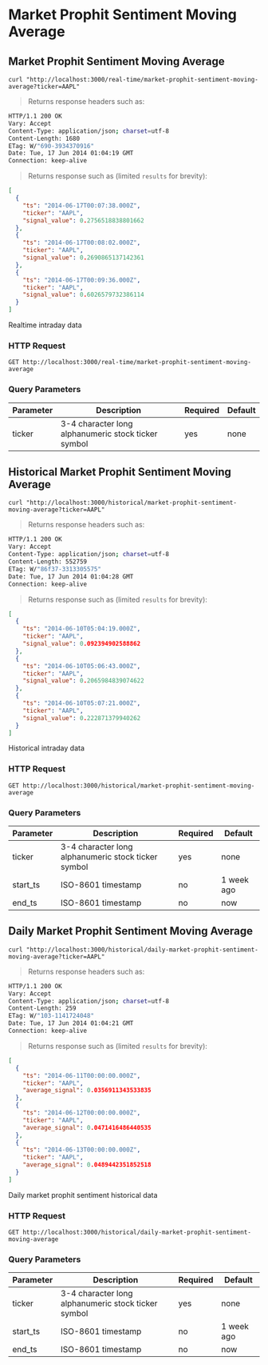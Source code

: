 
# Market Prophit Sentiment Moving Average


## Market Prophit Sentiment Moving Average

```shell
curl "http://localhost:3000/real-time/market-prophit-sentiment-moving-average?ticker=AAPL"
```

> Returns response headers such as:

```bash
HTTP/1.1 200 OK
Vary: Accept
Content-Type: application/json; charset=utf-8
Content-Length: 1680
ETag: W/"690-3934370916"
Date: Tue, 17 Jun 2014 01:04:19 GMT
Connection: keep-alive


```

> Returns response such as (limited `results` for brevity):

```json
[
  {
    "ts": "2014-06-17T00:07:38.000Z",
    "ticker": "AAPL",
    "signal_value": 0.2756518838801662
  },
  {
    "ts": "2014-06-17T00:08:02.000Z",
    "ticker": "AAPL",
    "signal_value": 0.2690865137142361
  },
  {
    "ts": "2014-06-17T00:09:36.000Z",
    "ticker": "AAPL",
    "signal_value": 0.6026579732386114
  }
]
```

Realtime intraday data

### HTTP Request

`GET http://localhost:3000/real-time/market-prophit-sentiment-moving-average`

### Query Parameters

Parameter | Description | Required | Default
--------- | ----------- | -------- | -------
ticker | 3-4 character long alphanumeric stock ticker symbol | yes | none



## Historical Market Prophit Sentiment Moving Average

```shell
curl "http://localhost:3000/historical/market-prophit-sentiment-moving-average?ticker=AAPL"
```

> Returns response headers such as:

```bash
HTTP/1.1 200 OK
Vary: Accept
Content-Type: application/json; charset=utf-8
Content-Length: 552759
ETag: W/"86f37-3313305575"
Date: Tue, 17 Jun 2014 01:04:28 GMT
Connection: keep-alive


```

> Returns response such as (limited `results` for brevity):

```json
[
  {
    "ts": "2014-06-10T05:04:19.000Z",
    "ticker": "AAPL",
    "signal_value": 0.092394902588862
  },
  {
    "ts": "2014-06-10T05:06:43.000Z",
    "ticker": "AAPL",
    "signal_value": 0.2065984839074622
  },
  {
    "ts": "2014-06-10T05:07:21.000Z",
    "ticker": "AAPL",
    "signal_value": 0.222871379940262
  }
]
```

Historical intraday data

### HTTP Request

`GET http://localhost:3000/historical/market-prophit-sentiment-moving-average`

### Query Parameters

Parameter | Description | Required | Default
--------- | ----------- | -------- | -------
ticker | 3-4 character long alphanumeric stock ticker symbol | yes | none
start_ts | ISO-8601 timestamp | no | 1 week ago
end_ts | ISO-8601 timestamp | no | now


## Daily Market Prophit Sentiment Moving Average

```shell
curl "http://localhost:3000/historical/daily-market-prophit-sentiment-moving-average?ticker=AAPL"
```

> Returns response headers such as:

```bash
HTTP/1.1 200 OK
Vary: Accept
Content-Type: application/json; charset=utf-8
Content-Length: 259
ETag: W/"103-1141724048"
Date: Tue, 17 Jun 2014 01:04:21 GMT
Connection: keep-alive


```

> Returns response such as (limited `results` for brevity):

```json
[
  {
    "ts": "2014-06-11T00:00:00.000Z",
    "ticker": "AAPL",
    "average_signal": 0.0356911343533835
  },
  {
    "ts": "2014-06-12T00:00:00.000Z",
    "ticker": "AAPL",
    "average_signal": 0.0471416486440535
  },
  {
    "ts": "2014-06-13T00:00:00.000Z",
    "ticker": "AAPL",
    "average_signal": 0.0489442351852518
  }
]
```

Daily market prophit sentiment historical data

### HTTP Request

`GET http://localhost:3000/historical/daily-market-prophit-sentiment-moving-average`

### Query Parameters

Parameter | Description | Required | Default
--------- | ----------- | -------- | -------
ticker | 3-4 character long alphanumeric stock ticker symbol | yes | none
start_ts | ISO-8601 timestamp | no | 1 week ago
end_ts | ISO-8601 timestamp | no | now
